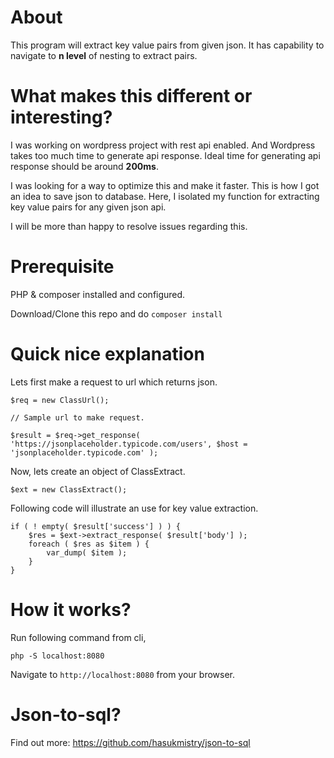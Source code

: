 # About

This program will extract key value pairs from given json. It has capability to navigate to **n level** of nesting to extract pairs.

# What makes this different or interesting?

I was working on wordpress project with rest api enabled. And Wordpress takes too much time to generate api response. Ideal time for generating api response should be around **200ms**.

I was looking for a way to optimize this and make it faster. This is how I got an idea to save json to database. Here, I isolated my function for extracting key value pairs for any given json api.

I will be more than happy to resolve issues regarding this.

# Prerequisite

PHP & composer installed and configured.

Download/Clone this repo and do `composer install`

# Quick nice explanation

Lets first make a request to url which returns json.

```
$req = new ClassUrl();

// Sample url to make request.

$result = $req->get_response( 'https://jsonplaceholder.typicode.com/users', $host = 'jsonplaceholder.typicode.com' );
```

Now, lets create an object of ClassExtract.

```
$ext = new ClassExtract();
```

Following code will illustrate an use for key value extraction.

```
if ( ! empty( $result['success'] ) ) {
	$res = $ext->extract_response( $result['body'] );
	foreach ( $res as $item ) {
		var_dump( $item );
	}
}
```

# How it works?

Run following command from cli,

`php -S localhost:8080`

Navigate to `http://localhost:8080` from your browser.

# Json-to-sql?

Find out more: https://github.com/hasukmistry/json-to-sql